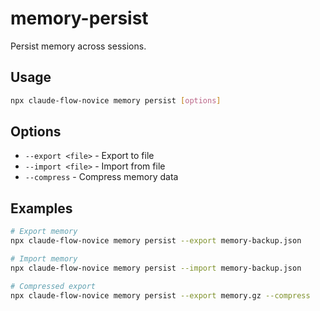 # memory-persist

Persist memory across sessions.

## Usage
```bash
npx claude-flow-novice memory persist [options]
```

## Options
- `--export <file>` - Export to file
- `--import <file>` - Import from file
- `--compress` - Compress memory data

## Examples
```bash
# Export memory
npx claude-flow-novice memory persist --export memory-backup.json

# Import memory
npx claude-flow-novice memory persist --import memory-backup.json

# Compressed export
npx claude-flow-novice memory persist --export memory.gz --compress
```
